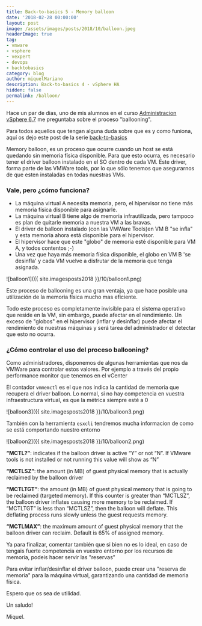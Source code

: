 ```yaml
---
title: Back-to-basics 5 - Memory balloon
date: '2018-02-28 00:00:00'
layout: post
image: /assets/images/posts/2018/10/balloon.jpeg
headerImage: true
tag:
- vmware
- vsphere
- vexpert
- devops
- backtobasics
category: blog
author: miquelMariano
description: Back-to-basics 4 - vSphere HA
hidden: false
permalink: /balloon/
---
```


Hace un par de dias, uno de mis alumnos en el curso [Administracion vSphere 6.7](https://www.ncora.com/formacion-tic/administracion-de-vsphere/administracion-vsphere-67-training-pack/) me preguntaba sobre el proceso "ballooning". 

Para todos aquellos que tengan alguna duda sobre que es y como funiona, aquí os dejo este post de la serie [back-to-basics](https://miquelmariano.github.io/tags/#backtobasics)

Memory balloon, es un proceso que ocurre cuando un host se está quedando sin memoria física disponible. Para que esto ocurra, es necesario tener el driver balloon instalado en el SO dentro de cada VM. Este driver, forma parte de las VMWare tools, por lo que sólo tenemos que asegurarnos de que esten instaladas en todas nuestras VMs.

### Vale, pero ¿cómo funciona?

* La máquina virtual A necesita memoria, pero, el hipervisor no tiene más memoria física disponible para asignarle.
* La máquina virtual B tiene algo de memoria infrautilizada, pero tampoco es plan de quitarle memoria a nuestra VM a las bravas.
* El driver de balloon instalado (con las VMWare Tools)en VM B "se infla" y esta memoria ahora está disponible para el hipervisor.
* El hipervisor hace que este "globo" de memoria esté disponible para VM A, y todos contentos ;-)
* Una vez que haya más memoria física disponible, el globo en VM B 'se desinfla' y cada VM vuelve a disfrutar de la memoria que tenga asignada.

![balloon1]({{ site.imagesposts2018 }}/10/balloon1.png)

Este proceso de ballooning es una gran ventaja, ya que hace posible una utilización de la memoria física mucho mas eficiente.

Todo este proceso es completamente invisible para el sistema operativo que reside en la VM, sin embargo, puede afectar en el rendimiento. Un exceso de "globos" en el hipervisor (inflar y desinflar) puede afectar el rendimiento de nuestras máquinas y será tarea del administrador
el detectar que esto no ocurra.

### ¿Cómo controlar el uso del proceso ballooning?

Como administradores, disponemos de algunas herramientas que nos da VMWare para controlar estos valores. Por ejemplo a través del propio performance monitor que tenemos en el vCenter

El contador `vmmemctl` es el que nos indica la cantidad de memoria que recupera el driver balloon. Lo normal, si no hay competencia en vuestra infraestructura virtual, es que la métrica siempre esté a 0

![balloon3]({{ site.imagesposts2018 }}/10/balloon3.png)

También con la herramienta `esxcli` tendremos mucha informacion de como se está comportando nuestro entorno

![balloon2]({{ site.imagesposts2018 }}/10/balloon2.png)

**“MCTL?”**: indicates if the balloon driver is active “Y” or not “N”. If VMware tools is not installed or not running this value will show as “N”

**“MCTLSZ”**: the amount (in MB) of guest physical memory that is actually reclaimed by the balloon driver

**“MCTLTGT”**: the amount (in MB) of guest physical memory that is going to be reclaimed (targeted memory). If this counter is greater than “MCTLSZ”, the balloon driver inflates causing more memory to be reclaimed. If “MCTLTGT” is less than “MCTLSZ”, then the balloon will deflate. This deflating process runs slowly unless the guest requests memory.

**“MCTLMAX”**: the maximum amount of guest physical memory that the balloon driver can reclaim. Default is 65% of assigned memory.

Ya para finalizar, comentar también que si bien no es lo ideal, en caso de tengais fuerte competencia en vuestro entorno por los recursos de memoria, podeis hacer servir las "reservas"

Para evitar inflar/desinflar el driver balloon, puede crear una "reserva de memoria" para la máquina virtual, garantizando una cantidad de memoria física. 

Espero que os sea de utilidad.

Un saludo!

Miquel.


